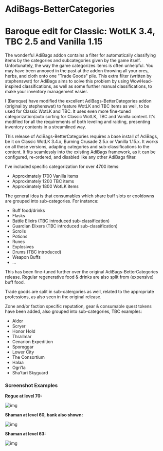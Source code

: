# AdiBags-BetterCategories
# Baroque edit for Classic: WotLK 3.4, TBC 2.5 and Vanilla 1.15

The wonderful AdiBags addon contains a filter for automatically classifying
items by the categories and subcategories given by the game itself.
Unfortunately, the way the game categorizes items is often unhelpful. You
may have been annoyed in the past at the addon throwing all your ores, herbs,
and cloth onto one "Trade Goods" pile. This extra filter (written by stephenswat)
for AdiBags aims to solve this problem by using WowHead-inspired classifications,
as well as some further manual classifications, to make your inventory management
easier.

I (Baroque) have modified the excellent AdiBags-BetterCategories addon (original by
stephenswat) to feature WotLK and TBC items as well, to be used for Classic WotLK and TBC.
It uses even more fine-tuned categorization/auto sorting for Classic WotLK, TBC and Vanilla
content. It's modified for all the requirements of both leveling and raiding, presenting
inventory contents in a streamlined way.

This release of AdiBags-BetterCategories requires a base install of AdiBags,
be it on Classic WotLK 3.4.x, Burning Crusade 2.5.x or Vanilla 1.15.x. It works on all these
versions, adapting categories and sub-classifications to the content. It fits seamlessly
into the existing AdiBags framework, as it can be configured, re-ordered, and disabled
like any other AdiBags filter.

I've included specific categorization for over 4700 items:

- Approximately 1700 Vanilla items
- Approximately 1200 TBC items
- Approximately 1800 WotLK items

The general idea is that consumables which share buff slots or cooldowns are grouped into sub-categories. For instance:

- Buff food/drinks
- Flasks
- Battle Elixirs (TBC introduced sub-classification)
- Guardian Elixers (TBC introduced sub-classification)
- Scrolls
- Potions
- Runes
- Explosives
- Drums (TBC introduced)
- Weapon Buffs
- ...

This has been fine-tuned further over the original AdiBags-BetterCategories release.
Regular regenerative food & drinks are also split from (expensive) buff food.

Trade goods are split in sub-catergories as well, related to the appropriate professions,
as also seen in the original release.

Zone and/or faction specific reputation, gear & consumable quest tokens have been added,
also grouped into sub-categories, TBC examples:

- Aldor
- Scryer
- Honor Hold
- Thrallmar
- Cenarion Expedition
- Sporeggar
- Lower City
- The Consortium
- Halaa
- Ogri'la
- Sha'tari Skyguard


### Screenshot Examples

**Rogue at level 70:**

![img](https://i.imgur.com/7lxKnqs.jpg)


**Shaman at level 60, bank also shown:**

![img](https://i.imgur.com/x0eYZ0C.jpg)


**Shaman at level 63:**

![img](https://i.imgur.com/MO7yvh5.jpg)
